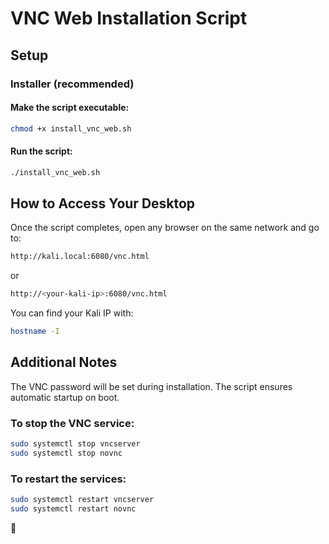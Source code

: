 # VNC Web Installation Script

## Setup

### Installer (recommended)

#### Make the script executable:

```bash
chmod +x install_vnc_web.sh
```

#### Run the script:

```bash
./install_vnc_web.sh
```

## How to Access Your Desktop

Once the script completes, open any browser on the same network and go to:

```bash
http://kali.local:6080/vnc.html
```
or
```bash
http://<your-kali-ip>:6080/vnc.html
```

You can find your Kali IP with:

```bash
hostname -I
```

## Additional Notes

The VNC password will be set during installation.
The script ensures automatic startup on boot.

### To stop the VNC service:
```bash
sudo systemctl stop vncserver
sudo systemctl stop novnc
```
### To restart the services:
```bash
sudo systemctl restart vncserver
sudo systemctl restart novnc
```

🚀